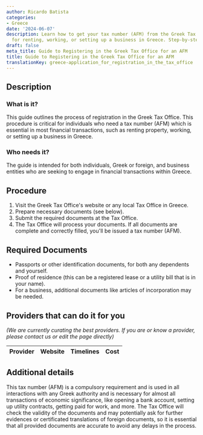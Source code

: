 ```yaml
---
author: Ricardo Batista
categories:
- Greece
date: '2024-06-07'
description: Learn how to get your tax number (AFM) from the Greek Tax Office. Essential
  for renting, working, or setting up a business in Greece. Step-by-step process.
draft: false
meta_title: Guide to Registering in the Greek Tax Office for an AFM
title: Guide to Registering in the Greek Tax Office for an AFM
translationKey: greece-application_for_registration_in_the_tax_office
---
```


## Description
### What is it?
This guide outlines the process of registration in the Greek Tax Office. This procedure is critical for individuals who need a tax number (AFM) which is essential in most financial transactions, such as renting property, working, or setting up a business in Greece.
### Who needs it?
The guide is intended for both individuals, Greek or foreign, and business entities who are seeking to engage in financial transactions within Greece. 

## Procedure
1. Visit the Greek Tax Office's website or any local Tax Office in Greece. 
2. Prepare necessary documents (see below).
3. Submit the required documents at the Tax Office. 
4. The Tax Office will process your documents. If all documents are complete and correctly filled, you'll be issued a tax number (AFM).

## Required Documents
* Passports or other identification documents, for both any dependents and yourself. 
* Proof of residence (this can be a registered lease or a utility bill that is in your name).
* For a business, additional documents like articles of incorporation may be needed.

## Providers that can do it for you

_(We are currently curating the best providers. If you are or know a provider, please contact us or edit the page directly)_

| Provider        |     Website     |     Timelines    |       Cost      |
| --------------- | --------------- |  :-------------: | :-------------: |

## Additional details
This tax number (AFM) is a compulsory requirement and is used in all interactions with any Greek authority and is necessary for almost all transactions of economic significance, like opening a bank account, setting up utility contracts, getting paid for work, and more. The Tax Office will check the validity of the documents and may potentially ask for further evidences or certificated translations of foreign documents, so it is essential that all provided documents are accurate to avoid any delays in the process.